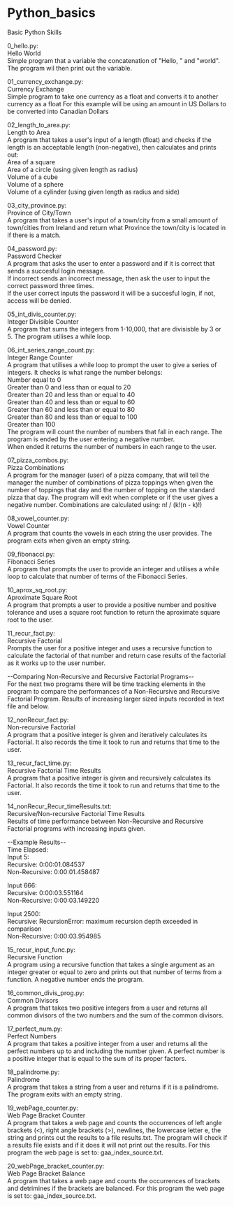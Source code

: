 # Python_basics
Basic Python Skills

0_hello.py:<br>
Hello World<br>
Simple program that a variable the concatenation of "Hello, " and "world".
The program wil then print out the variable.

01_currency_exchange.py:<br>
Currency Exchange<br>
Simple program to take one currency as a float and converts it to another currency as a float
For this example will be using an amount in US Dollars to be converted into Canadian Dollars

02_length_to_area.py:<br>
Length to Area<br>
A program that takes a user's input of a length (float) and checks if the length is an acceptable length (non-negative),
then calculates and prints out:<br>
Area of a square<br>
Area of a circle (using given length as radius)<br>
Volume of a cube<br>
Volume of a sphere<br>
Volume of a cylinder (using given length as radius and side)

03_city_province.py:<br>
Province of City/Town<br>
A program that takes a user's input of a town/city from a small amount of town/cities from Ireland and
return what Province the town/city is located in if there is a match.

04_password.py:<br>
Password Checker<br>
A program that asks the user to enter a password and if it is correct that sends a succesful login message.  
If incorrect sends an incorrect message, then ask the user to input the correct password three times.  
If the user correct inputs the password it will be a succesful login, if not, access will be denied.

05_int_divis_counter.py:<br>
Integer Divisible Counter<br>
A program that sums the integers from 1-10,000, that are divisisble by 3 or 5. The program utilises a while loop.

06_int_series_range_count.py:<br>
Integer Range Counter<br>
A program that utilises a while loop to prompt the user to give a series of integers.  It checks is what range the number belongs:<br>
Number equal to 0<br>
Greater than 0 and less than or equal to 20<br>
Greater than 20 and less than or equal to 40<br>
Greater than 40 and less than or equal to 60<br>
Greater than 60 and less than or equal to 80<br>
Greater than 80 and less than or equal to 100<br>
Greater than 100<br>
The program will count the number of numbers that fall in each range.  The program is ended by the user entering a negative number.  
When ended it returns the number of numbers in each range to the user.

07_pizza_combos.py:<br>
Pizza Combinations<br>
A program for the manager (user) of a pizza company, that will tell the manager the number of combinations of pizza toppings when
given the number of toppings that day and the number of topping on the standard pizza that day.  The program will exit when complete
or if the user gives a negative number. Combinations are calculated using: n! / (k!(n - k)!)

08_vowel_counter.py:<br>
Vowel Counter<br>
A program that counts the vowels in each string the user provides.  The program exits when given an empty string.

09_fibonacci.py:<br>
Fibonacci Series<br>
A program that prompts the user to provide an integer and utilises a while loop to calculate that number of terms of the Fibonacci Series.

10_aprox_sq_root.py:<br>
Aproximate Square Root<br>
A program that prompts a user to provide a positive number and positive tolerance and uses a square root function to return the aproximate 
square root to the user.

11_recur_fact.py:<br>
Recursive Factorial<br>
Prompts the user for a positive integer and uses a recursive function to calculate the factorial of that number and return case results of the 
factorial as it works up to the user number.

--Comparing Non-Recursive and Recursive Factorial Programs--<br>
For the next two programs there will be time tracking elements in the program to compare the performances of a Non-Recursive and Recursive Factorial Program.  Results of increasing larger sized inputs recorded in text file and below.<br>

12_nonRecur_fact.py:<br>
Non-recursive Factorial<br>
A program that a positive integer is given and iteratively calculates its Factorial.  It also records the time it took to run and returns that time to the user.

13_recur_fact_time.py:<br>
Recursive Factorial Time Results<br>
A program that a positive integer is given and recursively calculates its Factorial.  It also records the time it took to run and returns that time to the user.

14_nonRecur_Recur_timeResults.txt:<br>
Recursive/Non-recursive Factorial Time Results<br>
Results of time performance between Non-Recursive and Recursive Factorial programs with increasing inputs given.<br>

--Example Results--<br>
Time Elapsed:<br>
Input 5:<br>
Recursive: 0:00:01.084537<br>
Non-Recursive: 0:00:01.458487<br>

Input 666:<br>
Recursive: 0:00:03.551164<br>
Non-Recursive: 0:00:03.149220<br>

Input 2500:<br>
Recursive: RecursionError: maximum recursion depth exceeded in comparison<br>
Non-Recursive: 0:00:03.954985<br>

15_recur_input_func.py:<br>
Recursive Function<br>
A program using a recursive function that takes a single argument as an integer greater or equal to zero and prints
out that number of terms from a function. A negative number ends the program.

16_common_divis_prog.py:<br>
Common Divisors<br>
A program that takes two positive integers from a user and returns all common divisors of the two numbers and the sum of the common divisors.

17_perfect_num.py:<br>
Perfect Numbers<br>
A program that takes a positive integer from a user and returns all the perfect numbers up to and including the number given.  A perfect number
is a positive integer that is equal to the sum of its proper factors.

18_palindrome.py:<br>
Palindrome<br>
A program that takes a string from a user and returns if it is a palindrome.  The program exits with an empty string.

19_webPage_counter.py:<br>
Web Page Bracket Counter<br>
A program that takes a web page and counts the occurrences of left angle brackets (<), right angle brackets (>), newlines, the lowercase
letter e, the string <!-- and the string --> and prints out the results to a file results.txt.  The program will check if a results file exists
and if it does it will not print out the results.  For this program the web page is set to: gaa_index_source.txt.

20_webPage_bracket_counter.py:<br>
Web Page Bracket Balance<br>
A program that takes a web page and counts the occurrences of brackets and detrimines if the brackets are balanced.  For this program the web page is set to: gaa_index_source.txt.
